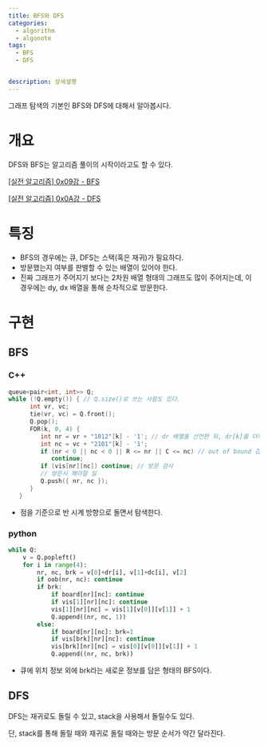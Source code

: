 ```yaml
---
title: BFS와 DFS
categories:
  - algorithm
  - algonote
tags:
  - BFS
  - DFS


description: 상세설명
---
```


그래프 탐색의 기본인 BFS와 DFS에 대해서 알아봅시다.

# 개요

DFS와 BFS는 알고리즘 풀이의 시작이라고도 할 수 있다.


[[실전 알고리즘] 0x09강 - BFS](https://blog.encrypted.gg/941?category=773649)

[[실전 알고리즘] 0x0A강 - DFS](https://blog.encrypted.gg/942?category=773649)

# 특징

- BFS의 경우에는 큐, DFS는 스택(혹은 재귀)가 필요하다.
- 방문했는지 여부를 판별할 수 있는 배열이 있어야 한다.
- 진짜 그래프가 주어지기 보다는 2차원 배열 형태의 그래프도 많이 주어지는데, 이 경우에는 dy, dx 배열을 통해 순차적으로 방문한다.

# 구현

## BFS

### C++

```cpp
queue<pair<int, int>> Q;
while (!Q.empty()) { // Q.size()로 쓰는 사람도 있다.
      int vr, vc;
      tie(vr, vc) = Q.front();
      Q.pop();
      FOR(k, 0, 4) {
         int nr = vr + "1012"[k] - '1'; // dr 배열을 선언한 뒤, dr[k]를 더하는게 일반적.
         int nc = vc + "2101"[k] - '1';
         if (nr < 0 || nc < 0 || R <= nr || C <= nc) // out of bound 검사
            continue;
         if (vis[nr][nc]) continue; // 방문 검사
         // 방문시 해야할 일
         Q.push({ nr, nc });
      }
   }
```

- 점을 기준으로 반 시계 방향으로 돌면서 탐색한다.

### python

```python
while Q:
    v = Q.popleft()
    for i in range(4):
        nr, nc, brk = v[0]+dr[i], v[1]+dc[i], v[2]
        if oob(nr, nc): continue
        if brk:
            if board[nr][nc]: continue
            if vis[1][nr][nc]: continue
            vis[1][nr][nc] = vis[1][v[0]][v[1]] + 1
            Q.append((nr, nc, 1))
        else:
            if board[nr][nc]: brk=1
            if vis[brk][nr][nc]: continue
            vis[brk][nr][nc] = vis[0][v[0]][v[1]] + 1
            Q.append((nr, nc, brk))
```

- 큐에 위치 정보 외에 brk라는 새로운 정보를 담은 형태의 BFS이다.

## DFS

DFS는 재귀로도 돌릴 수 있고, stack을 사용해서 돌릴수도 있다.

단, stack를 통해 돌릴 때와 재귀로 돌릴 때와는 방문 순서가 약간 달라진다.